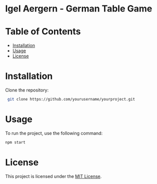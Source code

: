 # Igel Aergern - German Table Game

# Table of Contents
- [Installation](#installation)
- [Usage](#usage)
- [License](#license)

# Installation
Clone the repository:
```bash
 git clone https://github.com/yourusername/yourproject.git
```

# Usage
To run the project, use the following command:
```bash
npm start
```

# License
This project is licensed under the [MIT License](LICENSE).
